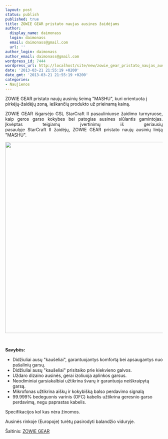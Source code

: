 ```yaml
---
layout: post
status: publish
published: true
title: ZOWIE GEAR pristato naujas ausines žaidėjams
author:
  display_name: daimonass
  login: daimonass
  email: daimonass@gmail.com
  url: ''
author_login: daimonass
author_email: daimonass@gmail.com
wordpress_id: 7444
wordpress_url: http://localhost/site/new/zowie_gear_pristato_naujas_ausines_zaidejams/
date: '2013-03-21 21:55:19 +0200'
date_gmt: '2013-03-21 21:55:19 +0200'
categories:
- Naujienos
---
```

<p>
	<span class="J-JK9eJ-PJVNOc">ZOWIE</span>&nbsp;<span class="J-JK9eJ-PJVNOc">GEAR</span>&nbsp;pristato naujų ausinių &scaron;eimą &quot;<span class="J-JK9eJ-PJVNOc">MASHU</span>&quot;, kuri orientuota į pirkėjų-žaidėjų zoną, ie&scaron;kančių produkto už prieinamą kainą.</p>
<p style="text-align: justify;">
	<span class="J-JK9eJ-PJVNOc">ZOWIE</span>&nbsp;<span class="J-JK9eJ-PJVNOc">GEAR</span>&nbsp;i&scaron;garsėjo&nbsp;<span class="J-JK9eJ-PJVNOc">GSL</span>&nbsp;<span class="J-JK9eJ-PJVNOc">StarCraft</span>&nbsp;<span class="J-JK9eJ-PJVNOc">II</span>&nbsp;pasauliniuose žaidimo turnyruose, kaip geros garso kokybes bei patogias ausines siūlantis gamintojas. Įkvėptas teigiamų įvertinimų i&scaron; geriausių pasaulyje&nbsp;<span class="J-JK9eJ-PJVNOc">StarCraft</span>&nbsp;<span class="J-JK9eJ-PJVNOc">II</span>&nbsp;žaidėjų,&nbsp;<span class="J-JK9eJ-PJVNOc">ZOWIE</span>&nbsp;<span class="J-JK9eJ-PJVNOc">GEAR</span>&nbsp;pristato naujų ausinių liniją &quot;<span class="J-JK9eJ-PJVNOc">MASHU</span>&quot;.</p>
<p style="text-align: center;">
	<img alt="" src="http://technews.lt/userfiles/zowie_mashu_01(1).jpg" style="width: 520px; height: 611px;" /></p>
<p>
	&nbsp;</p>
<p>
	<strong>Savybės:</strong></p>
<ul>
<li>
		Didžiuliai ausų &quot;kau&scaron;eliai&quot;, garantuojantys&nbsp;<span class="J-JK9eJ-PJVNOc">komfortą</span> bei apsaugantys nuo pa&scaron;alinių garsų.</li>
<li>
		Didžiuliai ausų &quot;kau&scaron;eliai&quot; prisitaiko prie kiekvieno galvos.</li>
<li>
		Uždaro dizaino ausinės, gerai izoliuoja aplinkos garsus.</li>
<li>
		<span class="J-JK9eJ-PJVNOc">Neodiminiai garsiakalbiai</span> užtikrina &scaron;varų ir garantuoja nei&scaron;kraipytą garsą.</li>
<li>
		Mikrofonas užtikrina ai&scaron;kų ir kokybi&scaron;ką balso perdavimo&nbsp;<span class="J-JK9eJ-PJVNOc">signalą</span></li>
<li>
		99.999% bedeguonis varinis (<span class="J-JK9eJ-PJVNOc">OFC</span>) kabelis užtikrina geresnio garso perdavimą, negu paprastas kabelis.</li>
</ul>
<p>
	Specifikacijos kol kas nėra žinomos.</p>
<p>
	Ausinės rinkoje (Europoje) turėtų pasirodyti balandžio viduryje.</p>
<p>
	&Scaron;altinis:&nbsp;<a href="http://zowiegear.com/index.php?i=product&amp;p=14">ZOWIE GEAR</a></p>
